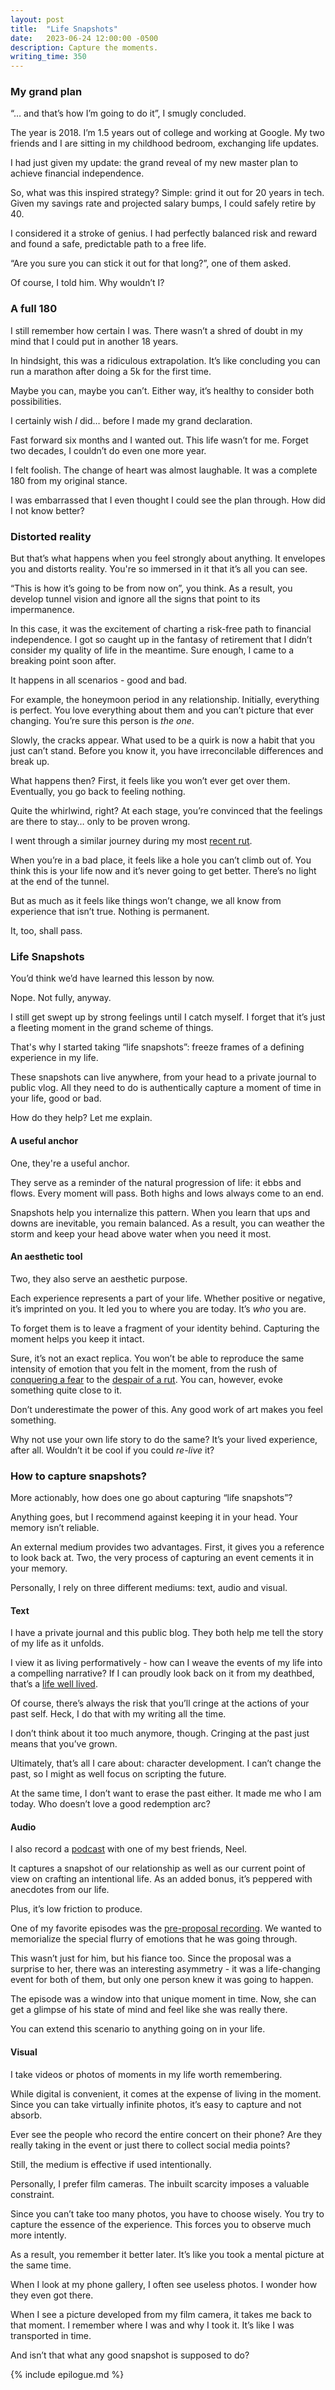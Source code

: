 ```yaml
---
layout: post
title:  "Life Snapshots"
date:   2023-06-24 12:00:00 -0500
description: Capture the moments.
writing_time: 350
---
```


### My grand plan

“… and that’s how I’m going to do it”, I smugly concluded.

The year is 2018. I’m 1.5 years out of college and working at Google. My two friends and I are sitting in my childhood bedroom, exchanging life updates.

I had just given my update: the grand reveal of my new master plan to achieve financial independence.

So, what was this inspired strategy? Simple: grind it out for 20 years in tech. Given my savings rate and projected salary bumps, I could safely retire by 40.

I considered it a stroke of genius. I had perfectly balanced risk and reward and found a safe, predictable path to a free life.

“Are you sure you can stick it out for that long?”, one of them asked.

Of course, I told him. Why wouldn’t I?

### A full 180

I still remember how certain I was. There wasn’t a shred of doubt in my mind that I could put in another 18 years.

In hindsight, this was a ridiculous extrapolation. It’s like concluding you can run a marathon after doing a 5k for the first time.

Maybe you can, maybe you can’t. Either way, it’s healthy to consider both possibilities.

I certainly wish *I* did… before I made my grand declaration.

Fast forward six months and I wanted out. This life wasn’t for me. Forget two decades, I couldn’t do even one more year.

I felt foolish. The change of heart was almost laughable. It was a complete 180 from my original stance.

I was embarrassed that I even thought I could see the plan through. How did I not know better?

### Distorted reality

But that’s what happens when you feel strongly about anything. It envelopes you and distorts reality. You're so immersed in it that it’s all you can see.

“This is how it’s going to be from now on”, you think. As a result, you develop tunnel vision and ignore all the signs that point to its impermanence.

In this case, it was the excitement of charting a risk-free path to financial independence. I got so caught up in the fantasy of retirement that I didn’t consider my quality of life in the meantime. Sure enough, I came to a breaking point soon after.

It happens in all scenarios - good and bad.

For example, the honeymoon period in any relationship. Initially, everything is perfect. You love everything about them and you can’t picture that ever changing. You’re sure this person is *the one*.

Slowly, the cracks appear. What used to be a quirk is now a habit that you just can’t stand. Before you know it, you have irreconcilable differences and break up.

What happens then? First, it feels like you won’t ever get over them. Eventually, you go back to feeling nothing.

Quite the whirlwind, right? At each stage, you’re convinced that the feelings are there to stay… only to be proven wrong.

I went through a similar journey during my most [recent rut]({{site.url}}/ruts).

When you’re in a bad place, it feels like a hole you can’t climb out of. You think this is your life now and it’s never going to get better. There’s no light at the end of the tunnel.

But as much as it feels like things won’t change, we all know from experience that isn’t true. Nothing is permanent.

It, too, shall pass.

### Life Snapshots

You’d think we’d have learned this lesson by now.

Nope. Not fully, anyway.

I still get swept up by strong feelings until I catch myself. I forget that it’s just a fleeting moment in the grand scheme of things.

That's why I started taking “life snapshots”: freeze frames of a defining experience in my life.

These snapshots can live anywhere, from your head to a private journal to public vlog. All they need to do is authentically capture a moment of time in your life, good or bad.

How do they help? Let me explain.

#### A useful anchor

One, they're a useful anchor.

They serve as a reminder of the natural progression of life: it ebbs and flows. Every moment will pass. Both highs and lows always come to an end.

Snapshots help you internalize this pattern. When you learn that ups and downs are inevitable, you remain balanced. As a result, you can weather the storm and keep your head above water when you need it most.

#### An aesthetic tool

Two, they also serve an aesthetic purpose.

Each experience represents a part of your life. Whether positive or negative, it’s imprinted on you. It led you to where you are today. It’s *who* you are.

To forget them is to leave a fragment of your identity behind. Capturing the moment helps you keep it intact.

Sure, it’s not an exact replica. You won’t be able to reproduce the same intensity of emotion that you felt in the moment, from the rush of [conquering a fear]({{site.url}}/taking-the-leap) to the [despair of a rut]({{site.url}}/existential-crisis). You can, however, evoke something quite close to it.

Don’t underestimate the power of this. Any good work of art makes you feel something.

Why not use your own life story to do the same? It’s your lived experience, after all. Wouldn’t it be cool if you could *re-live* it?

### How to capture snapshots?

More actionably, how does one go about capturing “life snapshots”?

Anything goes, but I recommend against keeping it in your head. Your memory isn’t reliable.

An external medium provides two advantages. First, it gives you a reference to look back at. Two, the very process of capturing an event cements it in your memory.

Personally, I rely on three different mediums: text, audio and visual.

#### Text

I have a private journal and this public blog. They both help me tell the story of my life as it unfolds.

I view it as living performatively - how can I weave the events of my life into a compelling narrative? If I can proudly look back on it from my deathbed, that’s a [life well lived]({{site.url}}/life-well-lived).

Of course, there’s always the risk that you’ll cringe at the actions of your past self. Heck, I do that with my writing all the time.

I don’t think about it too much anymore, though. Cringing at the past just means that you’ve grown.

Ultimately, that’s all I care about: character development. I can’t change the past, so I might as well focus on scripting the future.

At the same time, I don’t want to erase the past either. It made me who I am today. Who doesn’t love a good redemption arc?

#### Audio

I also record a [podcast](https://pod.link/1664974298) with one of my best friends, Neel.

It captures a snapshot of our relationship as well as our current point of view on crafting an intentional life. As an added bonus, it’s peppered with anecdotes from our life.

Plus, it’s low friction to produce.

One of my favorite episodes was the [pre-proposal recording](https://pod.link/1664974298/episode/690a2aa7d465318ffbe2b190a2ecf8b8). We wanted to memorialize the special flurry of emotions that he was going through.

This wasn’t just for him, but his fiance too. Since the proposal was a surprise to her, there was an interesting asymmetry - it was a life-changing event for both of them, but only one person knew it was going to happen.

The episode was a window into that unique moment in time. Now, she can get a glimpse of his state of mind and feel like she was really there.

You can extend this scenario to anything going on in your life.

#### Visual

I take videos or photos of moments in my life worth remembering.

While digital is convenient, it comes at the expense of living in the moment. Since you can take virtually infinite photos, it’s easy to capture and not absorb.

Ever see the people who record the entire concert on their phone? Are they really taking in the event or just there to collect social media points?

Still, the medium is effective if used intentionally.

Personally, I prefer film cameras. The inbuilt scarcity imposes a valuable constraint.

Since you can’t take too many photos, you have to choose wisely. You try to capture the essence of the experience. This forces you to observe much more intently.

As a result, you remember it better later. It’s like you took a mental picture at the same time.

When I look at my phone gallery, I often see useless photos. I wonder how they even got there.

When I see a picture developed from my film camera, it takes me back to that moment. I remember where I was and why I took it. It’s like I was transported in time.

And isn’t that what any good snapshot is supposed to do?

{% include epilogue.md %}